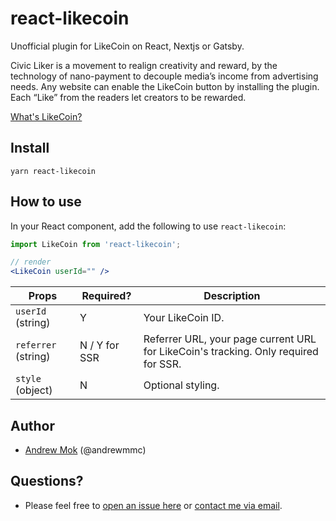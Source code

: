 # react-likecoin

Unofficial plugin for LikeCoin on React, Nextjs or Gatsby. 

Civic Liker is a movement to realign creativity and reward, by the technology of nano-payment to decouple media’s income from advertising needs. Any website can enable the LikeCoin button by installing the plugin. Each “Like” from the readers let creators to be rewarded.

[What's LikeCoin?](https://like.co/)

## Install
```
yarn react-likecoin
```

## How to use
In your React component, add the following to use `react-likecoin`:
```jsx
import LikeCoin from 'react-likecoin';

// render
<LikeCoin userId="" />
```

| Props             | Required?    | Description                                                                         |
|-------------------|--------------|-------------------------------------------------------------------------------------|
| `userId` (string)   | Y            | Your LikeCoin ID.                                                                   |
| `referrer` (string) | N / Y for SSR | Referrer URL, your page current URL for LikeCoin's tracking. Only required for SSR. |
| `style` (object)    | N            | Optional styling.                                                                   |

## Author
- [Andrew Mok](https://andrewmmc.com) (@andrewmmc)

## Questions?
- Please feel free to [open an issue here](../../issues) or [contact me via email](mailto:hello@andrewmmc.com).